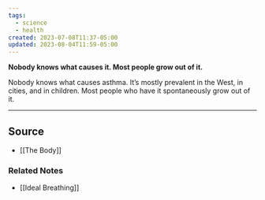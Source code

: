```yaml
---
tags:
  - science
  - health
created: 2023-07-08T11:37-05:00
updated: 2023-08-04T11:59-05:00
---
```

**Nobody knows what causes it. Most people grow out of it.**

Nobody knows what causes asthma. It’s mostly prevalent in the West, in cities, and in children. Most people who have it spontaneously grow out of it.

---

## Source
- [[The Body]]

### Related Notes
- [[Ideal Breathing]]